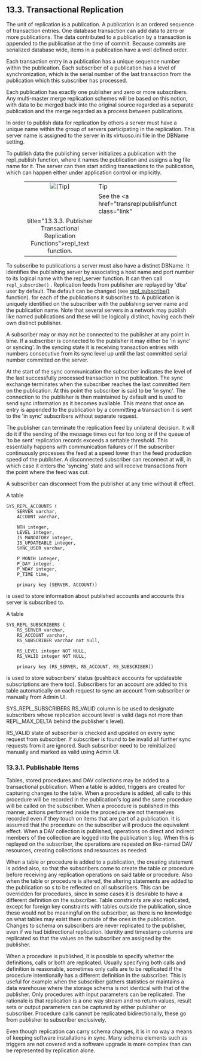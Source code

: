 <div id="proctransrepl" class="section">

<div class="titlepage">

<div>

<div>

## 13.3. Transactional Replication

</div>

</div>

</div>

The unit of replication is a publication. A publication is an ordered
sequence of transaction entries. One database transaction can add data
to zero or more publications. The data contributed to a publication by a
transaction is appended to the publication at the time of commit.
Because commits are serialized database wide, items in a publication
have a well defined order.

Each transaction entry in a publication has a unique sequence number
within the publication. Each subscriber of a publication has a level of
synchronization, which is the serial number of the last transaction from
the publication which this subscriber has processed.

Each publication has exactly one publisher and zero or more subscribers.
Any multi-master merge replication schemes will be based on this notion,
with data to be merged back into the original source regarded as a
separate publication and the merge regarded as a process between
publications.

In order to publish data for replication by others a server must have a
unique name within the group of servers participating in the
replication. This server name is assigned to the server in its
virtuoso.ini file in the DBName setting.

To publish data the publishing server initializes a publication with the
repl_publish function, where it names the publication and assigns a log
file name for it. The server can then start adding transactions to the
publication, which can happen either under application control or
implicitly.

<div class="tip" style="margin-left: 0.5in; margin-right: 0.5in;">

|                            |                                                                                       |
|:--------------------------:|:--------------------------------------------------------------------------------------|
| ![\[Tip\]](images/tip.png) | Tip                                                                                   |
|                            | See the <a href="transreplpublishfunctions.html" class="link"                         
                              title="13.3.3. Publisher Transactional Replication Functions">repl_text</a> function.  |

</div>

To subscribe to publications a server must also have a distinct DBName.
It identifies the publishing server by associating a host name and port
number to its logical name with the repl_server function. It can then
call `repl_subscribe()` . Replication feeds from publisher are replayed
by 'dba' user by default. The default can be changed (see
<a href="fn_repl_subscribe.html" class="link"
title="REPL_SUBSCRIBE">repl_subscribe()</a> function). for each of the
publications it subscribes to. A publication is uniquely identified on
the subscriber with the publishing server name and the publication name.
Note that several servers in a network may publish like named
publications and these will be logically distinct, having each their own
distinct publisher.

A subscriber may or may not be connected to the publisher at any point
in time. If a subscriber is connected to the publisher it may either be
'in sync' or syncing'. In the syncing state it is receiving transaction
entries with numbers consecutive from its sync level up until the last
committed serial number committed on the server.

At the start of the sync communication the subscriber indicates the
level of the last successfully processed transaction in the publication.
The sync exchange terminates when the subscriber reaches the last
committed item on the publication. At this point the subscriber is said
to be 'in sync'. The connection to the publisher is then maintained by
default and is used to send sync information as it becomes available.
This means that once an entry is appended to the publication by a
committing a transaction it is sent to the 'in sync' subscribers without
separate request.

The publisher can terminate the replication feed by unilateral decision.
It will do it if the sending of the message times out for too long or if
the queue of 'to be sent' replication records exceeds a settable
threshold. This essentially happens with communication failures or if
the subscriber continuously processes the feed at a speed lower than the
feed production speed of the publisher. A disconnected subscriber can
reconnect at will, in which case it enters the 'syncing' state and will
receive transactions from the point where the feed was cut.

A subscriber can disconnect from the publisher at any time without ill
effect.

A table

``` programlisting
SYS_REPL_ACCOUNTS (
    SERVER varchar,
    ACCOUNT varchar,

    NTH integer,
    LEVEL integer,
    IS_MANDATORY integer,
    IS_UPDATEABLE integer,
    SYNC_USER varchar,

    P_MONTH integer,
    P_DAY integer,
    P_WDAY integer,
    P_TIME time,

    primary key (SERVER, ACCOUNT))
```

is used to store information about published accounts and accounts this
server is subscribed to.

A table

``` programlisting
SYS_REPL_SUBSCRIBERS (
    RS_SERVER varchar,
    RS_ACCOUNT varchar,
    RS_SUBSCRIBER varchar not null,

    RS_LEVEL integer NOT NULL,
    RS_VALID integer NOT NULL,

    primary key (RS_SERVER, RS_ACCOUNT, RS_SUBSCRIBER))
```

is used to store subscribers' status (pushback accounts for updateable
subscriptions are there too). Subscribers for an account are added to
this table automatically on each request to sync an account from
subscriber or manually from Admin UI.

SYS_REPL_SUBSCRIBERS.RS_VALID column is be used to designate subscribers
whose replication account level is valid (lags not more than
REPL_MAX_DELTA behind the publisher's level).

RS_VALID state of subscriber is checked and updated on every sync
request from subscriber. If subscriber is found to be invalid all
further sync requests from it are ignored. Such subscriber need to be
reinitialized manually and marked as valid using Admin UI.

<div id="pubitems" class="section">

<div class="titlepage">

<div>

<div>

### 13.3.1. Publishable Items

</div>

</div>

</div>

Tables, stored procedures and DAV collections may be added to a
transactional publication. When a table is added, triggers are created
for capturing changes to the table. When a procedure is added, all calls
to this procedure will be recorded in the publication's log and the same
procedure will be called on the subscriber. When a procedure is
published in this manner, actions performed inside the procedure are not
themselves recorded even if they touch on items that are part of a
publication. It is assumed that the procedure on the subscriber will
produce the equivalent effect. When a DAV collection is published,
operations on direct and indirect members of the collection are logged
into the publication's log. When this is replayed on the subscriber, the
operations are repeated on like-named DAV resources, creating
collections and resources as needed.

When a table or procedure is added to a publication, the creating
statement is added also, so that the subscribers come to create the
table or procedure before receiving any replication operations on said
table or procedure. Also when the table or procedure is altered, the
altering statements are added to the publication so s to be reflected on
all subscribers. This can be overridden for procedures, since in some
cases it is desirable to have a different definition on the subscriber.
Table constraints are also replicated, except for foreign key
constraints with tables outside the publication, since these would not
be meaningful on the subscriber, as there is no knowledge on what tables
may exist there outside of the ones in the publication. Changes to
schema on subscribers are never replicated to the publisher, even if we
had bidirectional replication. Identity and timestamp columns are
replicated so that the values on the subscriber are assigned by the
publisher.

When a procedure is published, it is possible to specify whether the
definitions, calls or both are replicated. Usually specifying both calls
and definition is reasonable, sometimes only calls are to be replicated
if the procedure intentionally has a different definition in the
subscriber. This is useful for example when the subscriber gathers
statistics or maintains a data warehouse where the storage schema is not
identical with that of the publisher. Only procedures with input
parameters can be replicated. The rationale is that replication is a one
way stream and no return values, result sets or output parameters can be
captured by either publisher or subscriber. Procedure calls cannot be
replicated bidirectionally, these go from publisher to subscriber
exclusively.

Even though replication can carry schema changes, it is in no way a
means of keeping software installations in sync. Many schema elements
such as triggers are not covered and a software upgrade is more complex
than can be represented by replication alone.

</div>

</div>
